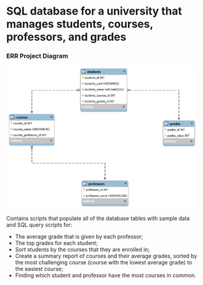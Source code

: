 # SQL database for a university that manages students, courses, professors, and grades

### ERR Project Diagram
![ERR Project Diagram](EER_project_diagram.png)

Contains scripts that populate all of the database tables with sample data
and SQL query scripts for:
- The average grade that is given by each professor;
- The top grades for each student;
- Sort students by the courses that they are enrolled in;
- Create a summary report of courses and their average grades, sorted by the most challenging course (course with the lowest average grade) to the easiest course;
- Finding which student and professor have the most courses in common.
